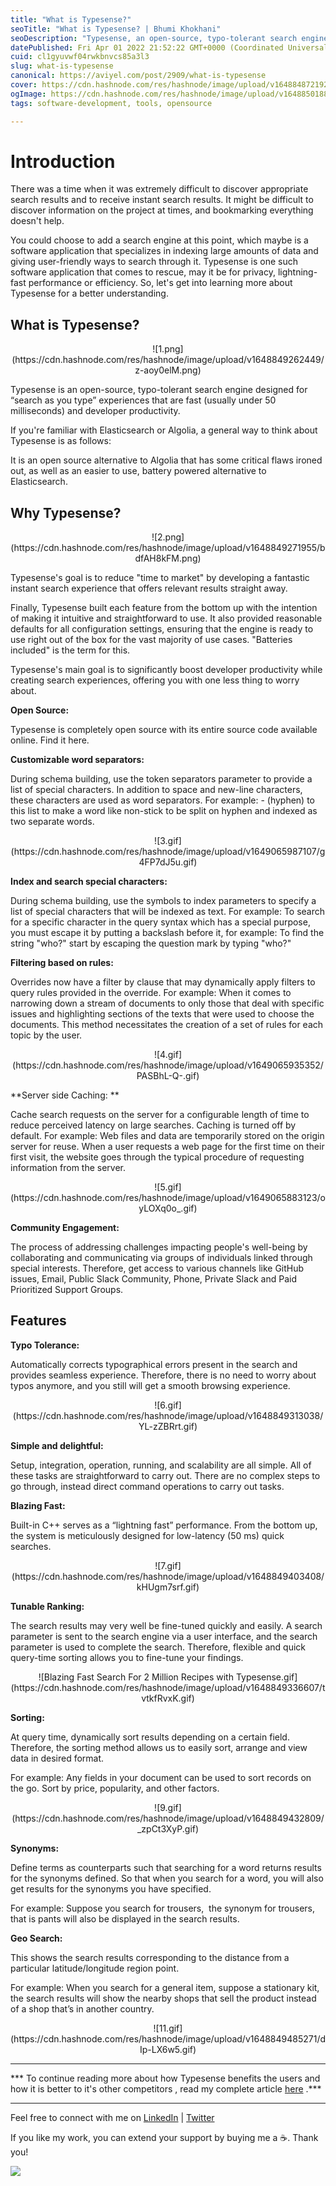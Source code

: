 ```yaml
---
title: "What is Typesense?"
seoTitle: "What is Typesense? | Bhumi Khokhani"
seoDescription: "Typesense, an open-source, typo-tolerant search engine designed for “search as you type” experience. As it significantly boosts developer's productivity."
datePublished: Fri Apr 01 2022 21:52:22 GMT+0000 (Coordinated Universal Time)
cuid: cl1gyuvwf04rwkbnvcs85a3l3
slug: what-is-typesense
canonical: https://aviyel.com/post/2909/what-is-typesense
cover: https://cdn.hashnode.com/res/hashnode/image/upload/v1648848721925/mBudRBjCX.png
ogImage: https://cdn.hashnode.com/res/hashnode/image/upload/v1648850188696/ro9FZ3w5E.png
tags: software-development, tools, opensource

---
```


# Introduction

There was a time when it was extremely difficult to discover appropriate search results and to receive instant search results. It might be difficult to discover information on the project at times, and bookmarking everything doesn't help.

You could choose to add a search engine at this point, which maybe is a software application that specializes in indexing large amounts of data and giving user-friendly ways to search through it. Typesense is one such software application that comes to rescue, may it be for privacy, lightning-fast performance or efficiency. So, let's get into learning more about Typesense for a better understanding.

## What is Typesense?

<center>
![1.png](https://cdn.hashnode.com/res/hashnode/image/upload/v1648849262449/z-aoy0elM.png)
</center>

Typesense is an open-source, typo-tolerant search engine designed for “search as you type” experiences that are fast (usually under 50 milliseconds) and developer productivity.

If you're familiar with Elasticsearch or Algolia, a general way to think about Typesense is as follows:

It is an open source alternative to Algolia that has some critical flaws ironed out, as well as an easier to use, battery powered alternative to Elasticsearch.

## Why Typesense?

<center>
![2.png](https://cdn.hashnode.com/res/hashnode/image/upload/v1648849271955/bdfAH8kFM.png)
</center>

Typesense's goal is to reduce "time to market" by developing a fantastic instant search experience that offers relevant results straight away.

Finally, Typesense built each feature from the bottom up with the intention of making it intuitive and straightforward to use. It also provided reasonable defaults for all configuration settings, ensuring that the engine is ready to use right out of the box for the vast majority of use cases. "Batteries included" is the term for this.

Typesense's main goal is to significantly boost developer productivity while creating search experiences, offering you with one less thing to worry about.

**Open Source:**

Typesense is completely open source with its entire source code available online. Find it here.

**Customizable word separators:**

During schema building, use the token separators parameter to provide a list of special characters. In addition to space and new-line characters, these characters are used as word separators.
For example: - (hyphen) to this list to make a word like non-stick to be split on hyphen and indexed as two separate words. 
<center>
![3.gif](https://cdn.hashnode.com/res/hashnode/image/upload/v1649065987107/g4FP7dJ5u.gif)
</center>

**Index and search special characters:**

During schema building, use the symbols to index parameters to specify a list of special characters that will be indexed as text.
For example: To search for a specific character in the query syntax which has a special purpose, you must escape it by putting a backslash before it, for example: To find the string "who?" start by escaping the question mark by typing "who\?"

**Filtering based on rules:**

Overrides now have a filter by clause that may dynamically apply filters to query rules provided in the override.
For example: When it comes to narrowing down a stream of documents to only those that deal with specific issues and highlighting sections of the texts that were used to choose the documents. This method necessitates the creation of a set of rules for each topic by the user.
<center>
![4.gif](https://cdn.hashnode.com/res/hashnode/image/upload/v1649065935352/PASBhL-Q-.gif)
</center>

**Server side Caching: **

Cache search requests on the server for a configurable length of time to reduce perceived latency on large searches. Caching is turned off by default.
For example: Web files and data are temporarily stored on the origin server for reuse. When a user requests a web page for the first time on their first visit, the website goes through the typical procedure of requesting information from the server.
<center>
![5.gif](https://cdn.hashnode.com/res/hashnode/image/upload/v1649065883123/oyLOXq0o_.gif)
</center>

**Community Engagement:**

The process of addressing challenges impacting people's well-being by collaborating and communicating via groups of individuals linked through special interests.
Therefore, get access to various channels like GitHub issues, Email, Public Slack Community, Phone, Private Slack and Paid Prioritized Support Groups.


## Features

**Typo Tolerance:**

Automatically corrects typographical errors present in the search and provides seamless experience. Therefore, there is no need to worry about typos anymore, and you still will get a smooth browsing experience.
<center>
![6.gif](https://cdn.hashnode.com/res/hashnode/image/upload/v1648849313038/YL-zZBRrt.gif)
</center>

**Simple and delightful:**

Setup, integration, operation, running, and scalability are all simple. All of these tasks are straightforward to carry out. There are no complex steps to go through, instead direct command operations to carry out tasks.

**Blazing Fast:**

Built-in C++ serves as a “lightning fast” performance. From the bottom up, the system is meticulously designed for low-latency (50 ms) quick searches.

<center>
![7.gif](https://cdn.hashnode.com/res/hashnode/image/upload/v1648849403408/kHUgm7srf.gif)
</center>

**Tunable Ranking:**

The search results may very well be fine-tuned quickly and easily. A search parameter is sent to the search engine via a user interface, and the search parameter is used to complete the search. Therefore, flexible and quick query-time sorting allows you to fine-tune your findings.
<center>
![Blazing Fast Search For 2 Million Recipes with Typesense.gif](https://cdn.hashnode.com/res/hashnode/image/upload/v1648849336607/tvtkfRvxK.gif)
</center>

**Sorting:**

At query time, dynamically sort results depending on a certain field. Therefore, the sorting method allows us to easily sort, arrange and view data in desired format.

For example: Any fields in your document can be used to sort records on the go. Sort by price, popularity, and other factors.

<center>
![9.gif](https://cdn.hashnode.com/res/hashnode/image/upload/v1648849432809/_zpCt3XyP.gif)
</center>

**Synonyms:**

Define terms as counterparts such that searching for a word returns results for the synonyms defined. So that when you search for a word, you will also get results for the synonyms you have specified.

For example: Suppose you search for trousers,  the synonym for trousers, that is pants will also be displayed in the search results.

**Geo Search:**

This shows the search results corresponding to the distance from a particular latitude/longitude region point.

For example: When you search for a general item, suppose a stationary kit, the search results will show the nearby shops that sell the product instead of a shop that’s in another country.

<center>
![11.gif](https://cdn.hashnode.com/res/hashnode/image/upload/v1648849485271/dIp-LX6w5.gif)
</center>

<hr></hr>

*** To continue reading more about how Typesense benefits the users and how it is better to it's other competitors , read my complete article [here](https://aviyel.com/post/2909/what-is-typesense) .***

<hr></hr>

Feel free to connect with me on  [LinkedIn](https://www.linkedin.com/in/bhumikhokhani/)  |  [Twitter](https://twitter.com/bhumikhokhani) 
<br>
> 
If you like my work, you can extend your support by buying me a ☕. Thank you!

<a href="https://www.buymeacoffee.com/bhumikhokhani"><img src="https://img.buymeacoffee.com/button-api/?text=Buy me a coffee&emoji=&slug=bhumikhokhani&button_colour=FF5F5F&font_colour=ffffff&font_family=Cookie&outline_colour=000000&coffee_colour=FFDD00"></a>